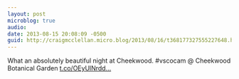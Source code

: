 ```yaml
---
layout: post
microblog: true
audio: 
date: 2013-08-15 20:08:09 -0500
guid: http://craigmcclellan.micro.blog/2013/08/16/t368177327555227648.html
---
```

What an absolutely beautiful night at Cheekwood. #vscocam @ Cheekwood Botanical Garden [t.co/OEyUlNrdd...](http://t.co/OEyUlNrddt)
